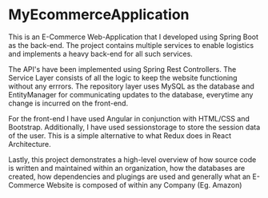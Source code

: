 # MyEcommerceApplication

This is an E-Commerce Web-Application that I developed using Spring Boot as the back-end. The project contains multiple services to enable logistics and implements a heavy back-end for all such services.

The API's have been implemented using Spring Rest Controllers. The Service Layer consists of all the logic to keep the website functioning without any errrors. The repository layer uses MySQL as the database and EntityManager for communicating updates to the database, everytime any change is incurred on the front-end.

For the front-end I have used Angular in conjunction with HTML/CSS and Bootstrap. Additionally, I have used sessionstorage to store the session data of the user. This is a simple alternative to what Redux does in React Architecture.

Lastly, this project demonstrates a high-level overview of how source code is written and maintained within an organization, how the databases are created, how dependencies and plugings are used and generally what an E-Commerce Website is composed of within any Company (Eg. Amazon)
